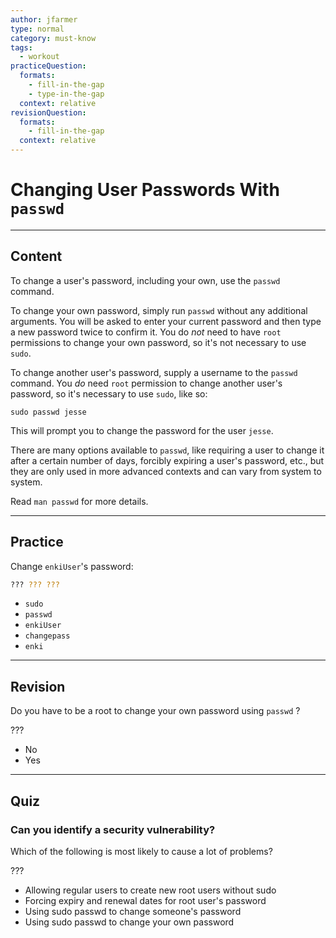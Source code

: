 ```yaml
---
author: jfarmer
type: normal
category: must-know
tags:
  - workout
practiceQuestion:
  formats:
    - fill-in-the-gap
    - type-in-the-gap
  context: relative
revisionQuestion:
  formats:
    - fill-in-the-gap
  context: relative
---
```


# Changing User Passwords With `passwd`


---

## Content

To change a user's password, including your own, use the `passwd` command.

To change your own password, simply run `passwd` without any additional arguments.  You will be asked to enter your current password and then type a new password twice to confirm it.  You do *not* need to have `root` permissions to change your own password, so it's not necessary to use `sudo`.

To change another user's password, supply a username to the `passwd` command.  You *do* need `root` permission to change another user's password, so it's necessary to use `sudo`, like so:

```shell
sudo passwd jesse
```

This will prompt you to change the password for the user `jesse`.

There are many options available to `passwd`, like requiring a user to change it after a certain number of days, forcibly expiring a user's password, etc., but they are only used in more advanced contexts and can vary from system to system.

Read `man passwd` for more details.


---

## Practice

Change `enkiUser`'s password:

```bash
??? ??? ???
```

- `sudo`
- `passwd`
- `enkiUser`
- `changepass`
- `enki`


---

## Revision

Do you have to be a root to change your own password using  `passwd` ?  

???

- No
- Yes


---

## Quiz

### Can you identify a security vulnerability?


Which of the following is most likely to cause a lot of problems?

 ???

- Allowing regular users to create new root users without sudo
- Forcing expiry and renewal dates for root user's password
- Using sudo passwd to change someone's password
- Using sudo passwd to change your own password
